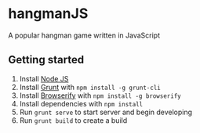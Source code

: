 # hangmanJS
A popular hangman game written in JavaScript

## Getting started

1. Install [Node JS](http://nodejs.org/)
2. Install [Grunt](http://gruntjs.com/getting-started) with `npm install -g grunt-cli`
3. Install [Browserify](http://browserify.org/) with `npm install -g browserify`
4. Install dependencies with `npm install`
5. Run `grunt serve` to start server and begin developing
6. Run `grunt build` to create a build